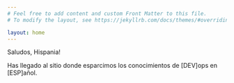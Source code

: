 ```yaml
---
# Feel free to add content and custom Front Matter to this file.
# To modify the layout, see https://jekyllrb.com/docs/themes/#overriding-theme-defaults

layout: home
---
```


Saludos, Hispania!

Has llegado al sitio donde esparcimos los conocimientos de [DEV]ops en [ESP]añol.
